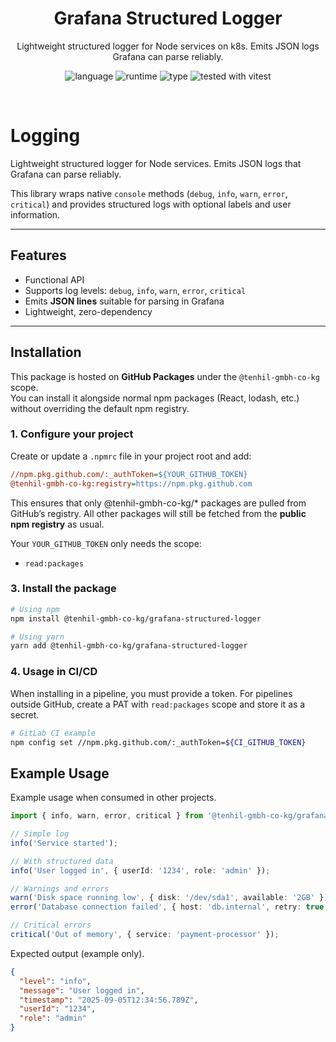<div align="center">
  <h1>Grafana Structured Logger</h1>
  <p>
    Lightweight structured logger for Node services on k8s. Emits JSON logs Grafana can parse reliably.
  </p>
  <p>
    <span>
      <img src="https://img.shields.io/badge/language-TypeScript-3078c6" alt="language">
    </span>
    <span>
      <img src="https://img.shields.io/badge/runtime-Node.js-43853d" alt="runtime">
    </span>
    <span>
      <img src="https://img.shields.io/badge/type-backend-lightgray" alt="type">
    </span>
    <span>
      <img src="https://img.shields.io/badge/tested%20with-Vitest-6E9F18" alt="tested with vitest">
    </span>
  </p>
</div>
<br/>

# Logging

Lightweight structured logger for Node services. Emits JSON logs that Grafana can parse reliably.

This library wraps native `console` methods (`debug`, `info`, `warn`, `error`, `critical`) and provides structured logs with optional labels and user information.

---

## Features

- Functional API
- Supports log levels: `debug`, `info`, `warn`, `error`, `critical`
- Emits **JSON lines** suitable for parsing in Grafana
- Lightweight, zero-dependency

---

## Installation

This package is hosted on **GitHub Packages** under the `@tenhil-gmbh-co-kg` scope.  
You can install it alongside normal npm packages (React, lodash, etc.) without overriding the default npm registry.

### 1. Configure your project

Create or update a `.npmrc` file in your project root and add:

```ini
//npm.pkg.github.com/:_authToken=${YOUR_GITHUB_TOKEN}
@tenhil-gmbh-co-kg:registry=https://npm.pkg.github.com

```

This ensures that only @tenhil-gmbh-co-kg/\* packages are pulled from GitHub’s registry.
All other packages will still be fetched from the **public npm registry** as usual.

Your `YOUR_GITHUB_TOKEN` only needs the scope:

- `read:packages`

### 3. Install the package

```bash
# Using npm
npm install @tenhil-gmbh-co-kg/grafana-structured-logger

# Using yarn
yarn add @tenhil-gmbh-co-kg/grafana-structured-logger

```

### 4. Usage in CI/CD

When installing in a pipeline, you must provide a token.
For pipelines outside GitHub, create a PAT with `read:packages` scope and store it as a secret.

```bash
# GitLab CI example
npm config set //npm.pkg.github.com/:_authToken=${CI_GITHUB_TOKEN}

```

## Example Usage

Example usage when consumed in other projects.

```typescript
import { info, warn, error, critical } from '@tenhil-gmbh-co-kg/grafana-structured-logger';

// Simple log
info('Service started');

// With structured data
info('User logged in', { userId: '1234', role: 'admin' });

// Warnings and errors
warn('Disk space running low', { disk: '/dev/sda1', available: '2GB' });
error('Database connection failed', { host: 'db.internal', retry: true });

// Critical errors
critical('Out of memory', { service: 'payment-processor' });
```

Expected output (example only).

```JSON
{
  "level": "info",
  "message": "User logged in",
  "timestamp": "2025-09-05T12:34:56.789Z",
  "userId": "1234",
  "role": "admin"
}

```
